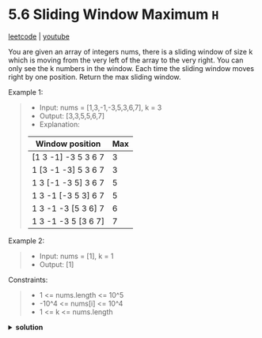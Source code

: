 # 5.6 Sliding Window Maximum `H`

[leetcode](https://leetcode.com/problems/sliding-window-maximum/) |
[youtube](https://www.youtube.com/watch?v=DfljaUwZsOk)

You are given an array of integers nums, there is a sliding window of size k
which is moving from the very left of the array to the very right.
You can only see the k numbers in the window.
Each time the sliding window moves right by one position.
Return the max sliding window.

Example 1:
> - Input: nums = [1,3,-1,-3,5,3,6,7], k = 3
> - Output: [3,3,5,5,6,7]
> - Explanation:
>
> | Window position | Max |
> | --------------- | --- |
> | [1  3  -1] -3  5  3  6  7 | 3 |
> | 1 [3  -1  -3] 5  3  6  7  | 3 |
> | 1  3 [-1  -3  5] 3  6  7  | 5 |
> | 1  3  -1 [-3  5  3] 6  7  | 5 |
> | 1  3  -1  -3 [5  3  6] 7  | 6 |
> | 1  3  -1  -3  5 [3  6  7] | 7 |

Example 2:
> - Input: nums = [1], k = 1
> - Output: [1]

Constraints:
> - 1 <= nums.length <= 10^5
> - -10^4 <= nums[i] <= 10^4
> - 1 <= k <= nums.length

<details>
 <summary><b>solution</b></summary>
</details>
